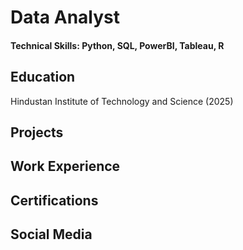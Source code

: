 # Data Analyst

#### Technical Skills: Python, SQL, PowerBI, Tableau, R

## Education
Hindustan Institute of Technology and Science  (2025)

## Projects

## Work Experience

## Certifications 

## Social Media 


